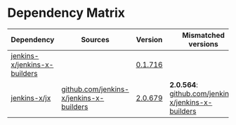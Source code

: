 # Dependency Matrix

Dependency | Sources | Version | Mismatched versions
---------- | ------- | ------- | -------------------
[jenkins-x/jenkins-x-builders](https://github.com/jenkins-x/jenkins-x-builders.git) |  | [0.1.716]() | 
[jenkins-x/jx](https://github.com/jenkins-x/jx.git) | [github.com/jenkins-x/jenkins-x-builders](https://github.com/jenkins-x/jenkins-x-builders) | [2.0.679](https://github.com/jenkins-x/jx/releases/tag/v2.0.679) | **2.0.564**: [github.com/jenkins-x/jenkins-x-builders](https://github.com/jenkins-x/jenkins-x-builders)
